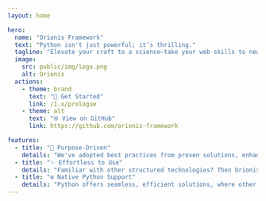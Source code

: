 ```yaml
---
layout: home

hero:
  name: "Orionis Framework"
  text: "Python isn't just powerful; it’s thrilling."
  tagline: "Elevate your craft to a science—take your web skills to new heights."
  image:
    src: public/img/logo.png
    alt: Orionis
  actions:
    - theme: brand
      text: "🚀 Get Started"
      link: /1.x/prologue
    - theme: alt
      text: "🌐 View on GitHub"
      link: https://github.com/orionis-framework

features:
  - title: "🎯 Purpose-Driven"
    details: "We've adopted best practices from proven solutions, enhancing developer experience with a strong, value-driven framework."
  - title: "✨ Effortless to Use"
    details: "Familiar with other structured technologies? Then Orionis will feel incredibly intuitive and easy to adopt."
  - title: "⚙️ Native Python Support"
    details: "Python offers seamless, efficient solutions, where other tech stacks require cumbersome workarounds—get more with less effort."
---
```


